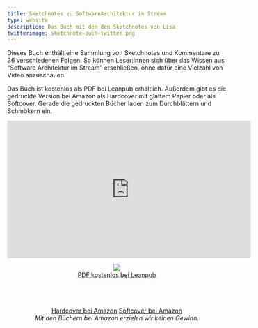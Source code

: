```yaml
---
title: Sketchnotes zu SoftwareArchitektur im Stream
type: website
description: Das Buch mit den den Sketchnotes von Lisa
twitterimage: sketchnote-buch-twitter.png
---
```


Dieses Buch enthält eine Sammlung von Sketchnotes und Kommentare zu 36
verschiedenen Folgen. So können Leser:innen sich über das Wissen aus
“Software Architektur im Stream” erschließen, ohne dafür eine Vielzahl
von Video anzuschauen.

Das Buch ist kostenlos als PDF bei Leanpub erhältlich. Außerdem gibt
es die gedruckte Version bei Amazon als Hardcover mit glattem Papier
oder als Softcover. Gerade die gedruckten Bücher laden zum
Durchblättern und Schmökern ein. 

<center>

<div aclass="embed-container"> <iframe width="560" height="315"
src="https://www.youtube-nocookie.com/embed/vzTXJKrpbcY"
frameborder="0" allow="accelerometer; autoplay; clipboard-write;
encrypted-media; gyroscope; picture-in-picture"
allowfullscreen></iframe> </div>

<a href="https://leanpub.com/softwarearchitektur-im-stream/"> <img
src="sketchnote-buch.jpg" /> <br /> PDF kostenlos bei Leanpub </a>

<br />

<br />

<br />
<a target="_blank"
href="https://www.amazon.de/gp/product/B09BGPD661/ref=as_li_tl?ie=UTF8&camp=1638&creative=6742&creativeASIN=B09BGPD661&linkCode=as2&tag=springbuch-21&linkId=28ce8cd1a77df64c1e7865bad5e2f5e7">Hardcover
bei Amazon</a>
<a target="_blank" href="https://www.amazon.de/gp/product/B09BLWRJNZ/ref=as_li_tl?ie=UTF8&camp=1638&creative=6742&creativeASIN=B09BLWRJNZ&linkCode=as2&tag=springbuch-21&linkId=6390eb1d135f0e93a558b96a42f26a7d">Softcover
bei Amazon</a>

<br />
<em>Mit den Büchern bei Amazon erzielen wir keinen Gewinn.</em>

</center>
